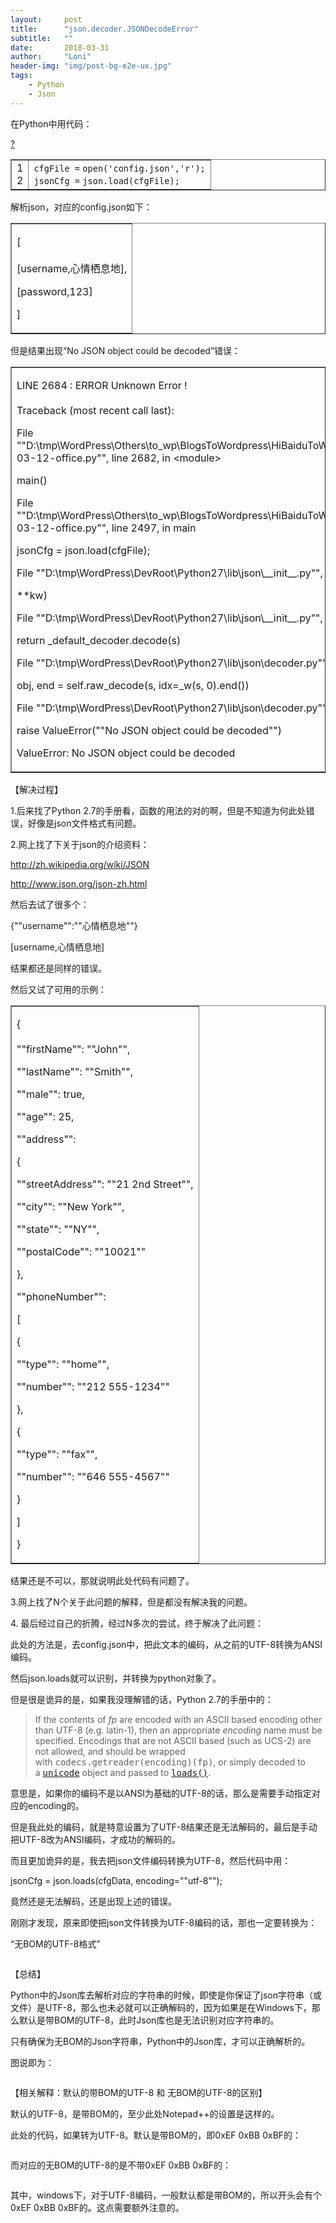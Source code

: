 ```yaml
---
layout:     post
title:      "json.decoder.JSONDecodeError"
subtitle:   ""
date:       2018-03-31 
author:     "Loni"
header-img: "img/post-bg-e2e-ux.jpg"
tags:
    - Python
    - Json
---
```



<p>在Python中用代码：</p>
<div>
<div id=""highlighter_77440"" class=""syntaxhighlighter notranslate py"">
<div class=""toolbar""><a class=""toolbar_item command_help help"" href=""https://www.crifan.com/fixed_problem_for_python_valueerror_no_json_object_could_be_decoded/"">?</a></div>
<table border=""0"" cellspacing=""0"" cellpadding=""0"">
<tbody>
<tr>
<td class=""gutter"">
<div class=""line number1 index0 alt2"">1</div>
<div class=""line number2 index1 alt1 highlighted"">2</div></td>
<td class=""code"">
<div class=""container"">
<div class=""line number1 index0 alt2""><code class=""py plain"">cfgFile&nbsp;</code><code class=""py keyword"">=</code> <code class=""py functions"">open</code><code class=""py plain"">(</code><code class=""py string"">'config.json'</code><code class=""py plain"">,</code><code class=""py string"">'r'</code><code class=""py plain"">);</code></div>
<div class=""line number2 index1 alt1 highlighted""><code class=""py plain"">jsonCfg&nbsp;</code><code class=""py keyword"">=</code> <code class=""py plain"">json.load(cfgFile);</code></div></div>
</td>
</tr>
</tbody>
</table>
</div>
</div>
<p>解析json，对应的config.json如下：</p>
<table border=""0"" width=""800"" cellspacing=""0"" cellpadding=""2"">
<tbody>
<tr>
<td valign=""top"" width=""800"">
<p>[<br /><br />[username,心情栖息地],</p>
<p>[password,123]</p>
<p>]</p>
</td>
</tr>
</tbody>
</table>
<p>但是结果出现&ldquo;No JSON object could be decoded&rdquo;错误：</p>
<table border=""0"" width=""800"" cellspacing=""0"" cellpadding=""2"">
<tbody>
<tr>
<td valign=""top"" width=""800"">
<p>LINE 2684 : ERROR Unknown Error !<br /><br />Traceback (most recent call last):</p>
<p>File ""D:\tmp\WordPress\Others\to_wp\BlogsToWordpress\HiBaiduToWordpress\HiBaiduToWordpress\HiBaiduToWordpress_v2012-03-12-office.py"", line 2682, in &lt;module&gt;</p>
<p>main()</p>
<p>File ""D:\tmp\WordPress\Others\to_wp\BlogsToWordpress\HiBaiduToWordpress\HiBaiduToWordpress\HiBaiduToWordpress_v2012-03-12-office.py"", line 2497, in main</p>
<p>jsonCfg = json.load(cfgFile);</p>
<p>File ""D:\tmp\WordPress\DevRoot\Python27\lib\json\__init__.py"", line 278, in load</p>
<p>**kw)</p>
<p>File ""D:\tmp\WordPress\DevRoot\Python27\lib\json\__init__.py"", line 326, in loads</p>
<p>return _default_decoder.decode(s)</p>
<p>File ""D:\tmp\WordPress\DevRoot\Python27\lib\json\decoder.py"", line 366, in decode</p>
<p>obj, end = self.raw_decode(s, idx=_w(s, 0).end())</p>
<p>File ""D:\tmp\WordPress\DevRoot\Python27\lib\json\decoder.py"", line 384, in raw_decode</p>
<p>raise ValueError(""No JSON object could be decoded"")</p>
<p>ValueError: No JSON object could be decoded</p>
</td>
</tr>
</tbody>
</table>
<p>【解决过程】</p>
<p>1.后来找了Python 2.7的手册看，函数的用法的对的啊，但是不知道为何此处错误，好像是json文件格式有问题。</p>
<p>2.网上找了下关于json的介绍资料：</p>
<p><a title="""" href=""http://zh.wikipedia.org/wiki/JSON"" data-original-title=""http://zh.wikipedia.org/wiki/JSON"">http://zh.wikipedia.org/wiki/JSON</a></p>
<p><a title="""" href=""http://www.json.org/json-zh.html"" data-original-title=""http://www.json.org/json-zh.html"">http://www.json.org/json-zh.html</a></p>
<p>然后去试了很多个：</p>
<p>{""username"":""心情栖息地""}</p>
<p>[username,心情栖息地]</p>
<p>结果都还是同样的错误。</p>
<p>然后又试了可用的示例：</p>
<table border=""0"" width=""800"" cellspacing=""0"" cellpadding=""2"">
<tbody>
<tr>
<td valign=""top"" width=""800"">
<p>{<br /><br />""firstName"": ""John"",</p>
<p>""lastName"": ""Smith"",</p>
<p>""male"": true,</p>
<p>""age"": 25,</p>
<p>""address"":</p>
<p>{</p>
<p>""streetAddress"": ""21 2nd Street"",</p>
<p>""city"": ""New York"",</p>
<p>""state"": ""NY"",</p>
<p>""postalCode"": ""10021""</p>
<p>},</p>
<p>""phoneNumber"":</p>
<p>[</p>
<p>{</p>
<p>""type"": ""home"",</p>
<p>""number"": ""212 555-1234""</p>
<p>},</p>
<p>{</p>
<p>""type"": ""fax"",</p>
<p>""number"": ""646 555-4567""</p>
<p>}</p>
<p>]</p>
<p>}</p>
</td>
</tr>
</tbody>
</table>
<p>结果还是不可以，那就说明此处代码有问题了。</p>
<p>3.网上找了N个关于此问题的解释，但是都没有解决我的问题。</p>
<p>4. 最后经过自己的折腾，经过N多次的尝试，终于解决了此问题：</p>
<p>此处的方法是，去config.json中，把此文本的编码，从之前的UTF-8转换为ANSI编码。</p>
<p>然后json.loads就可以识别，并转换为python对象了。</p>
<p>但是很是诡异的是，如果我没理解错的话，Python 2.7的手册中的：</p>
<blockquote>
<p>If the contents of&nbsp;<em>fp</em>&nbsp;are encoded with an ASCII based encoding other than UTF-8 (e.g. latin-1), then an appropriate&nbsp;<em>encoding</em>&nbsp;name must be specified. Encodings that are not ASCII based (such as UCS-2) are not allowed, and should be wrapped with&nbsp;<tt>codecs.getreader(encoding)(fp)</tt>, or simply decoded to a&nbsp;<a title="""" href=""mk:@MSITStore:D:%5Ctmp%5CWordPress%5CDevRoot%5CPython27%5CDoc%5Cpython272.chm::/library/functions.html#unicode"" data-original-title=""""><tt>unicode</tt></a>&nbsp;object and passed to&nbsp;<a title="""" href=""mk:@MSITStore:D:%5Ctmp%5CWordPress%5CDevRoot%5CPython27%5CDoc%5Cpython272.chm::/library/#json.loads"" data-original-title=""""><tt>loads()</tt></a>.</p></blockquote>
<p>意思是，如果你的编码不是以ANSI为基础的UTF-8的话，那么是需要手动指定对应的encoding的。</p>
<p>但是我此处的编码，就是特意设置为了UTF-8结果还是无法解码的，最后是手动把UTF-8改为ANSI编码，才成功的解码的。</p>
<p>而且更加诡异的是，我去把json文件编码转换为UTF-8，然后代码中用：</p>
<p>jsonCfg = json.loads(cfgData, encoding=""utf-8"");</p>
<p>竟然还是无法解码，还是出现上述的错误。</p>
<p>刚刚才发现，原来即使把json文件转换为UTF-8编码的话，那也一定要转换为：</p>
<p>&ldquo;无BOM的UTF-8格式&rdquo;</p>
<p><a title="""" href=""http://storage.live.com/items/9A8B8BF501A38A36!1117?filename=%e8%bd%ac%e4%b8%baUTF-8%e6%97%a0BOM%e7%bc%96%e7%a0%81%e6%a0%bc%e5%bc%8f.jpg"" data-original-title=""""><img title=""转为UTF-8无BOM编码格式"" src=""https://storage.live.com/items/9A8B8BF501A38A36!1117?filename=%e8%bd%ac%e4%b8%baUTF-8%e6%97%a0BOM%e7%bc%96%e7%a0%81%e6%a0%bc%e5%bc%8f.jpg"" alt=""转为UTF-8无BOM编码格式"" width=""588"" height=""331"" border=""0"" data-tag=""bdshare"" /></a></p>
<p>【总结】</p>
<p>Python中的Json库去解析对应的字符串的时候，即使是你保证了json字符串（或文件）是UTF-8，那么也未必就可以正确解码的，因为如果是在Windows下，那么默认是带BOM的UTF-8，此时Json库也是无法识别对应字符串的。</p>
<p>只有确保为无BOM的Json字符串，Python中的Json库，才可以正确解析的。</p>
<p>图说即为：</p>
<p><a title="""" href=""http://storage.live.com/items/9A8B8BF501A38A36!1118?filename=json%20decode%20not%20support%20BOM%20utf-8.jpg"" data-original-title=""""><img title=""json decode not support BOM utf-8"" src=""https://storage.live.com/items/9A8B8BF501A38A36!1118?filename=json%20decode%20not%20support%20BOM%20utf-8.jpg"" alt=""json decode not support BOM utf-8"" width=""1121"" height=""210"" border=""0"" data-tag=""bdshare"" /></a></p>
<p>【相关解释：默认的带BOM的UTF-8 和 无BOM的UTF-8的区别】</p>
<p>默认的UTF-8，是带BOM的，至少此处Notepad++的设置是这样的。</p>
<p>此处的代码，如果转为UTF-8。默认是带BOM的，即0xEF 0xBB 0xBF的：</p>
<p><a title="""" href=""http://storage.live.com/items/9A8B8BF501A38A36!1119?filename=with%20BOM%20UTF-8.jpg"" data-original-title=""""><img title=""with BOM UTF-8"" src=""https://storage.live.com/items/9A8B8BF501A38A36!1119?filename=with%20BOM%20UTF-8.jpg"" alt=""with BOM UTF-8"" width=""819"" height=""190"" border=""0"" data-tag=""bdshare"" /></a></p>
<p>而对应的无BOM的UTF-8的是不带0xEF 0xBB 0xBF的：</p>
<p><a title="""" href=""http://storage.live.com/items/9A8B8BF501A38A36!1120?filename=no%20BOM%20utf-8.jpg"" data-original-title=""""><img title=""no BOM utf-8"" src=""https://storage.live.com/items/9A8B8BF501A38A36!1120?filename=no%20BOM%20utf-8.jpg"" alt=""no BOM utf-8"" width=""819"" height=""195"" border=""0"" data-tag=""bdshare"" /></a></p>
<p>其中，windows下，对于UTF-8编码，一般默认都是带BOM的，所以开头会有个0xEF 0xBB 0xBF的。这点需要额外注意的。</p>
